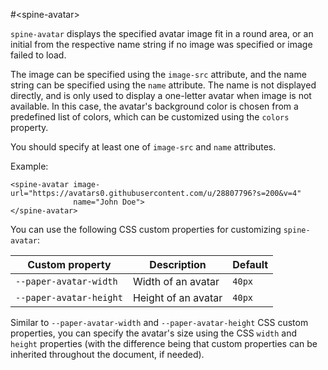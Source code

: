 #\<spine-avatar\>

`spine-avatar` displays the specified avatar image fit in a round area, or an initial from the
respective name string if no image was specified or image failed to load.

The image can be specified using the `image-src` attribute, and the name string can be specified
using the `name` attribute. The name is not displayed directly, and is only used to display a
one-letter avatar when image is not available. In this case, the avatar's background color is chosen
from a predefined list of colors, which can be customized using the `colors` property.

You should specify at least one of `image-src` and `name` attributes.

Example:
```
<spine-avatar image-url="https://avatars0.githubusercontent.com/u/28807796?s=200&v=4"
              name="John Doe">
</spine-avatar>
```

You can use the following CSS custom properties for customizing `spine-avatar`:

Custom property         | Description         | Default
------------------------|---------------------|----------
`--paper-avatar-width`  | Width of an avatar  | `40px`
`--paper-avatar-height` | Height of an avatar | `40px`

Similar to `--paper-avatar-width` and `--paper-avatar-height` CSS custom properties, you can specify
the avatar's size using the CSS `width` and `height` properties (with the difference being that
custom properties can be inherited throughout the document, if needed).
